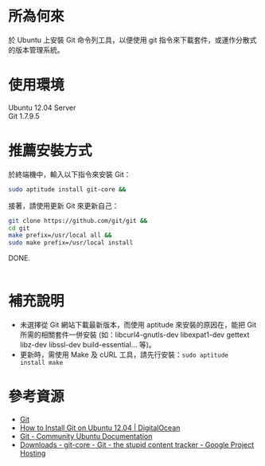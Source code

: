 所為何來
=
於 Ubuntu 上安裝 Git 命令列工具，以便使用 git 指令來下載套件，或運作分散式的版本管理系統。


使用環境
=
Ubuntu 12.04 Server  
Git 1.7.9.5


推薦安裝方式
=
於終端機中，輸入以下指令來安裝 Git：
```bash
sudo aptitude install git-core &&
```
接著，請使用更新 Git 來更新自己：
```bash
git clone https://github.com/git/git && 
cd git
make prefix=/usr/local all && 
sudo make prefix=/usr/local install

```
DONE.
<br>
<br>

補充說明
=
* 未選擇從 Git 網站下載最新版本，而使用 aptitude 來安裝的原因在，能把 Git 所需的相關套件一併安裝 (如：libcurl4-gnutls-dev libexpat1-dev gettext libz-dev libssl-dev build-essential... 等)。
* 更新時，需使用 Make 及 cURL 工具，請先行安裝：<code>sudo aptitude install make</code> 

參考資源
=
* [Git](http://git-scm.com/download/linux)
* [How to Install Git on Ubuntu 12.04 | DigitalOcean](https://www.digitalocean.com/community/articles/how-to-install-git-on-ubuntu-12-04)
* [Git - Community Ubuntu Documentation](https://help.ubuntu.com/community/Git)
* [Downloads - git-core - Git - the stupid content tracker - Google Project Hosting](https://code.google.com/p/git-core/downloads/list)
